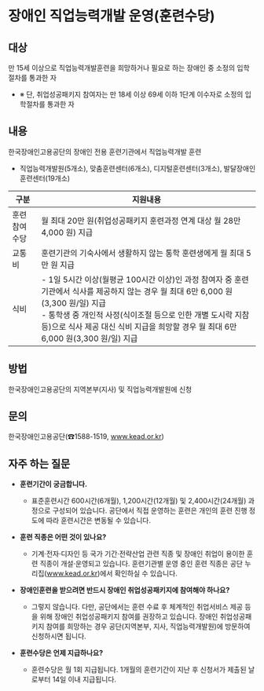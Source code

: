 # 장애인 직업능력개발 운영(훈련수당)

## 대상
만 15세 이상으로 직업능력개발훈련을 희망하거나 필요로 하는 장애인 중 소정의 입학절차를 통과한 자
- ※ 단, 취업성공패키지 참여자는 만 18세 이상 69세 이하 1단계 이수자로 소정의 입학절차를 통과한 자

## 내용
한국장애인고용공단의 장애인 전용 훈련기관에서 직업능력개발 훈련
* 직업능력개발원(5개소), 맞춤훈련센터(6개소), 디지털훈련센터(3개소), 발달장애인 훈련센터(19개소)

| 구분           | 지원내용 |
| -------------- | --------------------------------------------- |
| 훈련참여수당   | 월 최대 20만 원(취업성공패키지 훈련과정 연계 대상 월 28만 4,000 원) 지급 |
| 교통비         | 훈련기관의 기숙사에서 생활하지 않는 통학 훈련생에게 월 최대 5만 원 지급 |
| 식비           | - 1일 5시간 이상(월평균 100시간 이상)인 과정 참여자 중 훈련기관에서 식사를 제공하지 않는 경우 월 최대 6만 6,000 원(3,300 원/일) 지급<br>- 통학생 중 개인적 사정(식이조절 등으로 인한 개별 도시락 지참 등)으로 식사 제공 대신 식비 지급을 희망할 경우 월 최대 6만 6,000 원(3,300 원/일) 지급 |

## 방법
한국장애인고용공단의 지역본부(지사) 및 직업능력개발원에 신청

## 문의
한국장애인고용공단(☎1588-1519, www.kead.or.kr)

## 자주 하는 질문
- **훈련기간이 궁금합니다.**
  - 표준훈련시간 600시간(6개월), 1,200시간(12개월) 및 2,400시간(24개월) 과정으로 구성되어 있습니다. 공단에서 직접 운영하는 훈련은 개인의 훈련 진행 정도에 따라 훈련시간은 변동될 수 있습니다.

- **훈련 직종은 어떤 것이 있나요?**
  - 기계·전자·디자인 등 국가 기간·전략산업 관련 직종 및 장애인 취업이 용이한 훈련 직종이 개설·운영되고 있습니다. 훈련기관별 운영 중인 훈련 직종은 공단 누리집(www.kead.or.kr)에서 확인하실 수 있습니다.

- **장애인훈련을 받으려면 반드시 장애인 취업성공패키지에 참여해야 하나요?**
  - 그렇지 않습니다. 다만, 공단에서는 훈련 수료 후 체계적인 취업서비스 제공 등을 위해 장애인 취업성공패키지 참여를 권장하고 있습니다. 장애인 취업성공패키지 참여를 희망하는 경우 공단(지역본부, 지사, 직업능력개발원)에 방문하여 신청하시면 됩니다.

- **훈련수당은 언제 지급하나요?**
  - 훈련수당은 월 1회 지급됩니다. 1개월의 훈련기간이 지난 후 신청서가 제출된 날로부터 14일 이내 지급됩니다.
